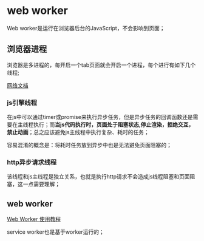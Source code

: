 # web worker

Web worker是运行在浏览器后台的JavaScript，不会影响到页面；

## 浏览器进程

浏览器是多进程的，每开启一个tab页面就会开启一个进程，每个进行有如下几个线程;

[网络文档](https://yeasy.gitbook.io/docker_practice/image/dockerfile)



### js引擎线程

在js中可以通过timer或promise来执行异步任务，但是异步任务的回调函数还是需要在主线程执行；而**当js代码执行时，页面处于阻塞状态,停止渲染，拒绝交互，禁止动画**；总之应该避免js主线程中执行复杂、耗时的任务；

容易混淆的概念是：将耗时任务放到异步中也是无法避免页面阻塞的；

### http异步请求线程

该线程和js主线程是独立关系，也就是执行http请求不会造成js线程阻塞和页面阻塞，这一点需要理解；



## web worker

[Web Worker 使用教程](http://www.ruanyifeng.com/blog/2018/07/web-worker.html)

service worker也是基于worker运行的；